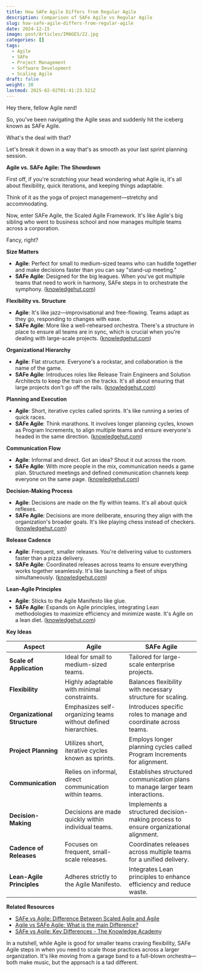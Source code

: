 ```yaml
---
title: How SAFe Agile Differs from Regular Agile
description: Comparison of SAFe Agile vs Regular Agile
slug: how-safe-agile-differs-from-regular-agile
date: 2024-12-15
image: post/Articles/IMAGES/22.jpg
categories: []
tags:
  - Agile
  - SAFe
  - Project Management
  - Software Development
  - Scaling Agile
draft: false
weight: 30
lastmod: 2025-02-02T01:41:23.521Z
---
```

Hey there, fellow Agile nerd!

So, you've been navigating the Agile seas and suddenly hit the iceberg known as SAFe Agile.

What's the deal with that?

Let's break it down in a way that's as smooth as your last sprint planning session.

**Agile vs. SAFe Agile: The Showdown**

First off, if you're scratching your head wondering what Agile is, it's all about flexibility, quick iterations, and keeping things adaptable.

Think of it as the yoga of project management—stretchy and accommodating.

Now, enter SAFe Agile, the Scaled Agile Framework. It's like Agile's big sibling who went to business school and now manages multiple teams across a corporation.

Fancy, right?

**Size Matters**

* **Agile**: Perfect for small to medium-sized teams who can huddle together and make decisions faster than you can say "stand-up meeting."
* **SAFe Agile**: Designed for the big leagues. When you've got multiple teams that need to work in harmony, SAFe steps in to orchestrate the symphony. ([knowledgehut.com](https://www.knowledgehut.com/blog/agile/safe-agile-vs-agile))

**Flexibility vs. Structure**

* **Agile**: It's like jazz—improvisational and free-flowing. Teams adapt as they go, responding to changes with ease.
* **SAFe Agile**: More like a well-rehearsed orchestra. There's a structure in place to ensure all teams are in sync, which is crucial when you're dealing with large-scale projects. ([knowledgehut.com](https://www.knowledgehut.com/blog/agile/safe-agile-vs-agile))

**Organizational Hierarchy**

* **Agile**: Flat structure. Everyone's a rockstar, and collaboration is the name of the game.
* **SAFe Agile**: Introduces roles like Release Train Engineers and Solution Architects to keep the train on the tracks. It's all about ensuring that large projects don't go off the rails. ([knowledgehut.com](https://www.knowledgehut.com/blog/agile/safe-agile-vs-agile))

**Planning and Execution**

* **Agile**: Short, iterative cycles called sprints. It's like running a series of quick races.
* **SAFe Agile**: Think marathons. It involves longer planning cycles, known as Program Increments, to align multiple teams and ensure everyone's headed in the same direction. ([knowledgehut.com](https://www.knowledgehut.com/blog/agile/safe-agile-vs-agile))

**Communication Flow**

* **Agile**: Informal and direct. Got an idea? Shout it out across the room.
* **SAFe Agile**: With more people in the mix, communication needs a game plan. Structured meetings and defined communication channels keep everyone on the same page. ([knowledgehut.com](https://www.knowledgehut.com/blog/agile/safe-agile-vs-agile))

**Decision-Making Process**

* **Agile**: Decisions are made on the fly within teams. It's all about quick reflexes.
* **SAFe Agile**: Decisions are more deliberate, ensuring they align with the organization's broader goals. It's like playing chess instead of checkers. ([knowledgehut.com](https://www.knowledgehut.com/blog/agile/safe-agile-vs-agile))

**Release Cadence**

* **Agile**: Frequent, smaller releases. You're delivering value to customers faster than a pizza delivery.
* **SAFe Agile**: Coordinated releases across teams to ensure everything works together seamlessly. It's like launching a fleet of ships simultaneously. ([knowledgehut.com](https://www.knowledgehut.com/blog/agile/safe-agile-vs-agile))

**Lean-Agile Principles**

* **Agile**: Sticks to the Agile Manifesto like glue.
* **SAFe Agile**: Expands on Agile principles, integrating Lean methodologies to maximize efficiency and minimize waste. It's Agile on a lean diet. ([knowledgehut.com](https://www.knowledgehut.com/blog/agile/safe-agile-vs-agile))

**Key Ideas**

| Aspect                       | Agile                                                         | SAFe Agile                                                                          |
| ---------------------------- | ------------------------------------------------------------- | ----------------------------------------------------------------------------------- |
| **Scale of Application**     | Ideal for small to medium-sized teams.                        | Tailored for large-scale enterprise projects.                                       |
| **Flexibility**              | Highly adaptable with minimal constraints.                    | Balances flexibility with necessary structure for scaling.                          |
| **Organizational Structure** | Emphasizes self-organizing teams without defined hierarchies. | Introduces specific roles to manage and coordinate across teams.                    |
| **Project Planning**         | Utilizes short, iterative cycles known as sprints.            | Employs longer planning cycles called Program Increments for alignment.             |
| **Communication**            | Relies on informal, direct communication within teams.        | Establishes structured communication plans to manage larger team interactions.      |
| **Decision-Making**          | Decisions are made quickly within individual teams.           | Implements a structured decision-making process to ensure organizational alignment. |
| **Cadence of Releases**      | Focuses on frequent, small-scale releases.                    | Coordinates releases across multiple teams for a unified delivery.                  |
| **Lean-Agile Principles**    | Adheres strictly to the Agile Manifesto.                      | Integrates Lean principles to enhance efficiency and reduce waste.                  |

**Related Resources**

* [SAFe vs Agile: Difference Between Scaled Agile and Agile](https://www.knowledgehut.com/blog/agile/safe-agile-vs-agile)
* [Agile vs SAFe Agile: What is the main Difference?](https://www.geeksforgeeks.org/agile-vs-safe-agile-what-is-the-main-difference/)
* [SAFe vs Agile: Key Differences - The Knowledge Academy](https://www.theknowledgeacademy.com/blog/difference-between-agile-and-safe-agile/)

In a nutshell, while Agile is good for smaller teams craving flexibility, SAFe Agile steps in when you need to scale those practices across a larger organization. It's like moving from a garage band to a full-blown orchestra—both make music, but the approach is a tad different.
